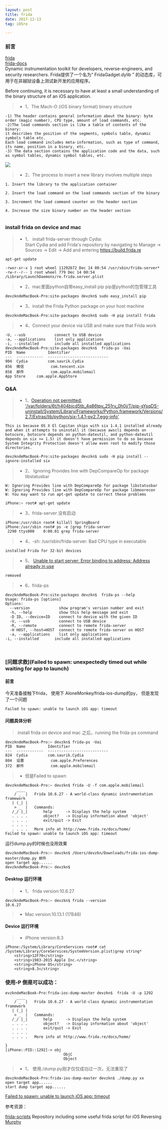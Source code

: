 ```yaml
---
layout: post
title: frida
date: 2017-12-13
tag: iOSre

---
```



### 前言
[frida](https://www.frida.re/)
<br>
[frida-docs](https://www.frida.re/docs/home/)<br>
Dynamic instrumentation toolkit for developers, reverse-engineers, and security researchers.
Frida提供了一个名为“ FridaGadget.dylib ” 的动态库，可用于在非越狱设备上测试新开发的应用程序。

Before continuing, it is necessary to have at least a small understanding of the binary structure of an iOS application. 

>* 1、The Mach-O (iOS binary format) binary structure
```
-1) The header contains general information about the binary: byte order (magic number), CPU type, amount of load commands, etc.
-2)The load commands section is like a table of contents of the binary: 
it describes the position of the segments, symbols table, dynamic symbols table etc. 
Each load command includes meta-information, such as type of command, its name, position in a binary, etc. 
-3) The data section contains the application code and the data, such as symbol tables, dynamic symbol tables, etc.
```

![](/images/posts/{{page.title}}/match-o-structure.jpg)

>* 2、The process to insert a new library involves multiple steps

```
1. Insert the library to the application container

2. Insert the load command on the load commands section of the binary

3. Increment the load command counter on the header section

4. Increase the size binary number on the header section


```



### install frida on device and mac

>* 1、 install frida-server through Cydia:<br>
Start Cydia and add Frida's repository by navigating to Manage -> Sources -> Edit -> Add and entering https://build.frida.re
```
apt-get update
```
```
-rwxr-xr-x 1 root wheel 11292672 Dec 14 00:54 /usr/sbin/frida-server*
-rw-r--r-- 1 root wheel 779 Dec 14 00:54 /Library/LaunchDaemons/re.frida.server.plist
```

>* 2、mac里面python自带easy_install pip
pip是python的包管理工具
```
devzkndeMacBook-Pro:site-packages devzkn$ sudo easy_install pip
```
>* 3、install the Frida Python package on your host machine
```
devzkndeMacBook-Pro:site-packages devzkn$ sudo -H pip install frida
```


>* 4、Connect your device via USB and make sure that Frida work
```
-U, --usb             connect to USB device
-a, --applications    list only applications
-i, --installed       include all installed applications
devzkndeMacBook-Pro:site-packages devzkn$  frida-ps -Uai
PID  Name          Identifier                 
---  ------------  ---------------------------
904  Cydia         com.saurik.Cydia           
856  微信            com.tencent.xin            
858  邮件            com.apple.mobilemail       
App Store     com.apple.AppStore         
```

### Q&A

>* 1、[Operation not permitted: '/var/folders/6t/h404bjcd5tb_4q86tpv_251rv_0h0j/T/pip-sYsqDS-uninstall/System/Library/Frameworks/Python.framework/Versions/2.7/Extras/lib/python/six-1.4.1-py2.7.egg-info'](https://github.com/pypa/pip/issues/3165)
```
This is because OS X El Capitan ships with six 1.4.1 installed already and when it attempts to uninstall it (because awscli depends on botocore, botocore depends on python-dateutil, and python-dateutil depends on six >= 1.5) it doesn't have permission to do so because System Integrity Protection doesn't allow even root to modify those directories.
```
```
devzkndeMacBook-Pro:site-packages devzkn$ sudo -H pip install --ignore-installed six
```



>* 2、 Ignoring Provides line with DepCompareOp for package libstatusbar
```
W: Ignoring Provides line with DepCompareOp for package libstatusbar
W: Ignoring Provides line with DepCompareOp for package libmoorecon
W: You may want to run apt-get update to correct these problems
```
```
iPhone:~ root# apt-get update
```

>* 3、frida-server 没有启动
```
iPhone:/usr/sbin root# killall SpringBoard
iPhone:/usr/sbin root# ps -e |grep frida-server
 2290 ttys000    0:00.01 grep frida-server
```

>* 4、-sh: /usr/sbin/frida-server: Bad CPU type in executable
```
installed Frida for 32-bit devices
```
>* 5、 [Unable to start server: Error binding to address: Address already in use](https://github.com/frida/frida-core/issues/69)
```
removed
```
>* 6、frida-ps<br>
```
devzkndeMacBook-Pro:site-packages devzkn$  frida-ps --help
Usage: frida-ps [options]
Options:
  --version             show program's version number and exit
  -h, --help            show this help message and exit
  -D ID, --device=ID    connect to device with the given ID
  -U, --usb             connect to USB device
  -R, --remote          connect to remote frida-server
  -H HOST, --host=HOST  connect to remote frida-server on HOST
  -a, --applications    list only applications
-i, --installed       include all installed applications
```
<br>


### [问题求救](Failed to spawn: unexpectedly timed out while waiting for app to launch)

####   前言
今天准备接触下frida， 使用下 AloneMonkey/frida-ios-dump的py，
但是发现了一个问题
```
Failed to spawn: unable to launch iOS app: timeout  
```

#### 问题具体分析


> install frida on device and mac 之后，running the frida-ps command
```
devzkndeMacBook-Pro:~ devzkn$ frida-ps -Uai
PID  Name          Identifier                 
---  ------------  ---------------------------
824  Cydia         com.saurik.Cydia           
804  设置            com.apple.Preferences      
372  邮件            com.apple.mobilemail       
```
>* 但是Failed to spawn
```
devzkndeMacBook-Pro:~ devzkn$ frida -U -f com.apple.mobilemail 
     ____
    / _  |   Frida 10.6.27 - A world-class dynamic instrumentation framework
   | (_| |
    > _  |   Commands:
   /_/ |_|       help      -> Displays the help system
   . . . .       object?   -> Display information about 'object'
   . . . .       exit/quit -> Exit
   . . . .
   . . . .   More info at http://www.frida.re/docs/home/
Failed to spawn: unable to launch iOS app: timeout    
```


运行dump.py的时候也没用效果
```
devzkndeMacBook-Pro:~ devzkn$ /Users/devzkn/Downloads/frida-ios-dump-master/dump.py 邮件
open target app......
devzkndeMacBook-Pro:~ devzkn$
```
#### Desktop 运行环境
>* 1、 frida version:10.6.27
```
devzkndeMacBook-Pro:~ devzkn$ frida --version
10.6.27
```
>* Mac version:10.13.1 (17B48)
#### Device  运行环境
>* iPhone version:8.3
```
iPhone:/System/Library/CoreServices root# cat /System/Library/CoreServices/SystemVersion.plist|grep string*
	<string>12F70</string>
	<string>1983-2015 Apple Inc.</string>
	<string>iPhone OS</string>
	<string>8.3</string>
```

### 使用-P 倒是可以成功：
```
evzkndeMacBook-Pro:frida-ios-dump-master devzkn$  frida -U -p 1292
     ____
    / _  |   Frida 10.6.27 - A world-class dynamic instrumentation framework
   | (_| |
    > _  |   Commands:
   /_/ |_|       help      -> Displays the help system
   . . . .       object?   -> Display information about 'object'
   . . . .       exit/quit -> Exit
   . . . .
   . . . .   More info at http://www.frida.re/docs/home/
                                                                                
}
[iPhone::PID::1292]-> obj
                          ObjC                          
                          Object
```

>* 1、 使用./dump.py刚才仅仅成功过一次，无法重现了
```
devzkndeMacBook-Pro:frida-ios-dump-master devzkn$ ./dump.py xx
open target app......
start dump target app......
```


[Failed to spawn: unable to launch iOS app: timeout ](http://bbs.iosre.com/t/failed-to-spawn-unable-to-launch-ios-app-timeout/10422)


参考资源：

[frida-scripts](https://github.com/as0ler/frida-scripts) Repository including some useful frida script for iOS Reversing 
[Murphy](https://github.com/as0ler?tab=repositories)





<br>





<br>





